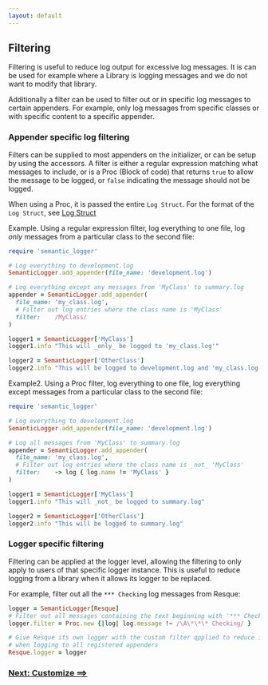 ```yaml
---
layout: default
---
```


## Filtering

Filtering is useful to reduce log output for excessive log messages. It is can
be used for example where a Library is logging messages and we do not want to modify
that library.

Additionally a filter can be used to filter out or in specific log messages to certain
appenders. For example, only log messages from specific classes or with specific content
to a specific appender.

### Appender specific log filtering

Filters can be supplied to most appenders on the initializer, or can be setup
by using the accessors. A filter is either a regular expression matching what
messages to include, or is a Proc (Block of code) that returns `true` to allow the
message to be logged, or `false` indicating the message should not be logged.

When using a Proc, it is passed the entire `Log Struct`.
For the format of the `Log Struct`, see [Log Struct](log_struct.html)

Example. Using a regular expression filter, log everything to one file,
log _only_ messages from a particular class to the second file:

~~~ruby
require 'semantic_logger'

# Log everything to development.log
SemanticLogger.add_appender(file_name: 'development.log')

# Log everything except any messages from 'MyClass' to summary.log
appender = SemanticLogger.add_appender(
  file_name: 'my_class.log',
  # Filter out log entries where the class name is 'MyClass'
  filter:    /MyClass/
)

logger1 = SemanticLogger['MyClass']
logger1.info "This will _only_ be logged to 'my_class.log'"

logger2 = SemanticLogger['OtherClass']
logger2.info "This will be logged to development.log and 'my_class.log'"
~~~

Example2. Using a Proc filter, log everything to one file, log everything except
messages from a particular class to the second file:

~~~ruby
require 'semantic_logger'

# Log everything to development.log
SemanticLogger.add_appender(file_name: 'development.log')

# Log all messages from 'MyClass' to summary.log
appender = SemanticLogger.add_appender(
  file_name: 'my_class.log',
  # Filter out log entries where the class name is _not_ 'MyClass'
  filter:    -> log { log.name != 'MyClass' }
)

logger1 = SemanticLogger['MyClass']
logger1.info "This will _not_ be logged to summary.log"

logger2 = SemanticLogger['OtherClass']
logger2.info "This will be logged to summary.log"
~~~

### Logger specific filtering

Filtering can be applied at the logger level, allowing the filtering to only apply
to users of that specific logger instance. This is useful to reduce logging from
a library when it allows its logger to be replaced.

For example, filter out all the `*** Checking` log messages from Resque:

~~~ruby
logger = SemanticLogger[Resque]
# Filter out all messages containing the text beginning with '*** Checking'
logger.filter = Proc.new {|log| log.message !~ /\A\*\*\* Checking/ }

# Give Resque its own logger with the custom filter qpplied to reduce it's verbosity
# when logging to all registered appenders
Resque.logger = logger
~~~

### [Next: Customize ==>](customize.html)
